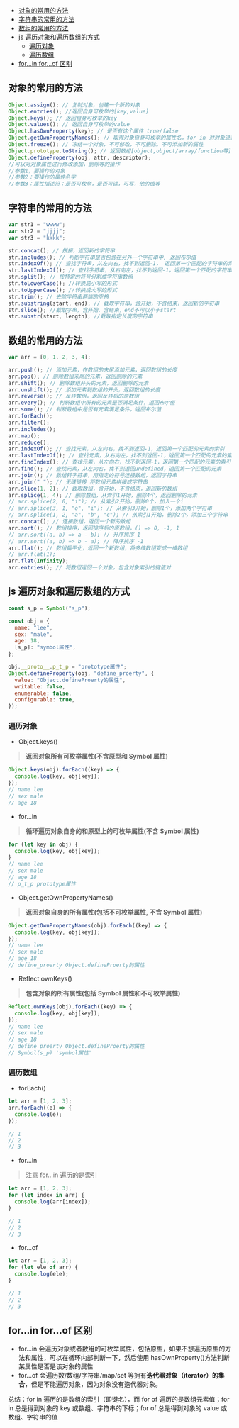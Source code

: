 <!-- START doctoc generated TOC please keep comment here to allow auto update -->
<!-- DON'T EDIT THIS SECTION, INSTEAD RE-RUN doctoc TO UPDATE -->


- [对象的常用的方法](#%E5%AF%B9%E8%B1%A1%E7%9A%84%E5%B8%B8%E7%94%A8%E7%9A%84%E6%96%B9%E6%B3%95)
- [字符串的常用的方法](#%E5%AD%97%E7%AC%A6%E4%B8%B2%E7%9A%84%E5%B8%B8%E7%94%A8%E7%9A%84%E6%96%B9%E6%B3%95)
- [数组的常用的方法](#%E6%95%B0%E7%BB%84%E7%9A%84%E5%B8%B8%E7%94%A8%E7%9A%84%E6%96%B9%E6%B3%95)
- [js 遍历对象和遍历数组的方式](#js-%E9%81%8D%E5%8E%86%E5%AF%B9%E8%B1%A1%E5%92%8C%E9%81%8D%E5%8E%86%E6%95%B0%E7%BB%84%E7%9A%84%E6%96%B9%E5%BC%8F)
  - [遍历对象](#%E9%81%8D%E5%8E%86%E5%AF%B9%E8%B1%A1)
  - [遍历数组](#%E9%81%8D%E5%8E%86%E6%95%B0%E7%BB%84)
- [for...in for...of 区别](#forin-forof-%E5%8C%BA%E5%88%AB)

<!-- END doctoc generated TOC please keep comment here to allow auto update -->

## 对象的常用的方法

```js
Object.assign(); // 复制对象，创建一个新的对象
Object.entries(); //返回自身可枚举的[key,value]
Object.keys(); // 返回自身可枚举的key
Object.values(); // 返回自身可枚举的value
Object.hasOwnProperty(key); // 是否有这个属性 true/false
Object.getOwnPropertyNames(); // 取得对象自身可枚举的属性名，for in 对对象进行遍历，可以拿到自身以及原型链上的可枚举的属性
Object.freeze(); // 冻结一个对象，不可修改，不可删除。不可添加新的属性
Object.prototype.toString(); // 返回数组[object,object/array/function等]，判断是数组还是对象就是用的这个方法
Object.defineProperty(obj, attr, descriptor);
//可以对对象属性进行修改添加，删除等的操作
//参数1，要操作的对象
//参数2：要操作的属性名字
//参数3：属性描述符：是否可枚举，是否可读，可写，他的值等
```

## 字符串的常用的方法

```js
var str1 = "wwww";
var str2 = "jjjj";
var str3 = "kkkk";

str.concat(); // 拼接，返回新的字符串
str.includes(); // 判断字符串是否包含在另外一个字符串中, 返回布尔值
str.indexOf(); // 查找字符串，从左向右，找不到返回-1， 返回第一个匹配的字符串的索引
str.lastIndexOf(); // 查找字符串，从右向左，找不到返回-1，返回第一个匹配的字符串的索引
str.split(); // 按特定的符号分割成字符串数组
str.toLowerCase(); //转换成小写的形式
str.toUpperCase(); //转换成大写的形式
str.trim(); // 去除字符串两端的空格
str.substring(start, end); // 截取字符串，含开始，不含结束，返回新的字符串
str.slice(); //截取字串，含开始，含结束，end不可以小于start
str.substr(start, length); //截取指定长度的字符串
```

## 数组的常用的方法

```js
var arr = [0, 1, 2, 3, 4];

arr.push(); // 添加元素，在数组的末尾添加元素，返回数组的长度
arr.pop(); // 删除数组末尾的元素，返回删除的元素
arr.shift(); // 删除数组开头的元素，返回删除的元素
arr.unshift(); // 添加元素到数组的开头，返回数组的长度
arr.reverse(); // 反转数组，返回反转后的原数组
arr.every(); // 判断数组中所有的元素是否满足条件，返回布尔值
arr.some(); // 判断数组中是否有元素满足条件，返回布尔值
arr.forEach();
arr.filter();
arr.includes();
arr.map();
arr.reduce();
arr.indexOf(); // 查找元素，从左向右，找不到返回-1，返回第一个匹配的元素的索引
arr.lastIndexOf(); // 查找元素，从右向左，找不到返回-1，返回第一个匹配的元素的索引
arr.findIndex(); // 查找元素，从左向右，找不到返回-1，返回第一个匹配的元素的索引
arr.find(); // 查找元素，从左向右，找不到返回undefined，返回第一个匹配的元素
arr.join(); // 数组转字符串，用指定的符号连接数组，返回字符串
arr.join(" "); // 无缝链接 将数组元素拼接成字符串
arr.slice(1, 2); // 截取数组，含开始，不含结束，返回新的数组
arr.splice(1, 4); // 删除数组，从索引1开始，删除4个，返回删除的元素
// arr.splice(2, 0, "i"); // 从索引2开始，删除0个，加入一个i
// arr.splice(3, 1, "o", "i"); // 从索引3开始，删除1个，添加两个字符串
// arr.splice(1, 2, "a", "b", "c"); // 从索引1开始，删除2个，添加三个字符串
arr.concat(); // 连接数组，返回一个新的数组
arr.sort(); // 数组排序，返回排序后的原数组，() => 0, -1, 1
// arr.sort((a, b) => a - b); // 升序排序 1
// arr.sort((a, b) => b - a); // 降序排序 -1
arr.flat(); // 数组扁平化，返回一个新数组，将多维数组变成一维数组
// arr.flat(1);
arr.flat(Infinity);
arr.entries(); // 将数组返回一个对象，包含对象索引的键值对
```

## js 遍历对象和遍历数组的方式

```js
const s_p = Symbol("s_p");

const obj = {
  name: "lee",
  sex: "male",
  age: 18,
  [s_p]: "symbol属性",
};

obj.__proto__.p_t_p = "prototype属性";
Object.defineProperty(obj, "define_proerty", {
  value: "Object.defineProerty的属性",
  writable: false,
  enumerable: false,
  configurable: true,
});
```

### 遍历对象

- Object.keys()

> **返回对象所有可枚举属性(不含原型和 Symbol 属性)**

```js
Object.keys(obj).forEach((key) => {
  console.log(key, obj[key]);
});
// name lee
// sex male
// age 18
```

- for...in

> **循环遍历对象自身的和原型上的可枚举属性(不含 Symbol 属性)**

```js
for (let key in obj) {
  console.log(key, obj[key]);
}
// name lee
// sex male
// age 18
// p_t_p prototype属性
```

- Object.getOwnPropertyNames()

> **返回对象自身的所有属性(包括不可枚举属性, 不含 Symbol 属性)**

```js
Object.getOwnPropertyNames(obj).forEach((key) => {
  console.log(key, obj[key]);
});
// name lee
// sex male
// age 18
// define_proerty Object.defineProerty的属性
```

- Reflect.ownKeys()

> **包含对象的所有属性(包括 Symbol 属性和不可枚举属性)**

```js
Reflect.ownKeys(obj).forEach((key) => {
  console.log(key, obj[key]);
});
// name lee
// sex male
// age 18
// define_proerty Object.defineProerty的属性
// Symbol(s_p) 'symbol属性'
```

### 遍历数组

- forEach()

```js
let arr = [1, 2, 3];
arr.forEach((e) => {
  console.log(e);
});

// 1
// 2
// 3
```

- for...in

> 注意 for...in 遍历的是索引

```js
let arr = [1, 2, 3];
for (let index in arr) {
  console.log(arr[index]);
}

// 1
// 2
// 3
```

- for...of

```js
let arr = [1, 2, 3];
for (let ele of arr) {
  console.log(ele);
}

// 1
// 2
// 3
```

## for...in for...of 区别

- for...in 会遍历对象或者数组的可枚举属性，包括原型，如果不想遍历原型的方法和属性，可以在循环内部判断一下，然后使用 hasOwnProperty()方法判断某属性是否是该对象的属性
- for...of 会遍历数/数组/字符串/map/set 等拥有**迭代器对象（iterator）的集合**，但是不能遍历对象，因为对象没有迭代器对象。

总结：for in 遍历的是数组的索引（即键名），而 for of 遍历的是数组元素值；for in 总是得到对象的 key 或数组、字符串的下标；for of 总是得到对象的 value 或数组、字符串的值
